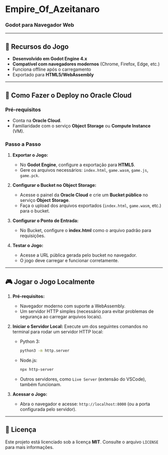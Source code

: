 # Empire_Of_Azeitanaro
### Godot para Navegador Web

---

## 🌟 Recursos do Jogo
- **Desenvolvido em Godot Engine 4.x**
- **Compatível com navegadores modernos** (Chrome, Firefox, Edge, etc.)
- Funciona offline após o carregamento
- Exportado para **HTML5/WebAssembly**

---

## 🚀 Como Fazer o Deploy no Oracle Cloud

### Pré-requisitos
- Conta na **Oracle Cloud**.
- Familiaridade com o serviço **Object Storage** ou **Compute Instance** (VM).

### Passo a Passo
1. **Exportar o Jogo:**
   - No **Godot Engine**, configure a exportação para **HTML5**.
   - Gere os arquivos necessários: `index.html`, `game.wasm`, `game.js`, `game.pck`.

2. **Configurar o Bucket no Object Storage:**
   - Acesse o painel da **Oracle Cloud** e crie um **Bucket público** no serviço **Object Storage**.
   - Faça o upload dos arquivos exportados (`index.html`, `game.wasm`, etc.) para o bucket.

3. **Configurar o Ponto de Entrada:**
   - No Bucket, configure o **index.html** como o arquivo padrão para requisições.

4. **Testar o Jogo:**
   - Acesse a URL pública gerada pelo bucket no navegador.
   - O jogo deve carregar e funcionar corretamente.

---

## 🎮 Jogar o Jogo Localmente

1. **Pré-requisitos:**
   - Navegador moderno com suporte a WebAssembly.
   - Um servidor HTTP simples (necessário para evitar problemas de segurança ao carregar arquivos locais).

2. **Iniciar o Servidor Local:**
   Execute um dos seguintes comandos no terminal para rodar um servidor HTTP local:
   - Python 3:
     ```bash
     python3 -m http.server
     ```
   - Node.js:
     ```bash
     npx http-server
     ```
   - Outros servidores, como `Live Server` (extensão do VSCode), também funcionam.

3. **Acessar o Jogo:**
   - Abra o navegador e acesse: `http://localhost:8000` (ou a porta configurada pelo servidor).

---

## 📄 Licença
Este projeto está licenciado sob a licença **MIT**. Consulte o arquivo `LICENSE` para mais informações.

